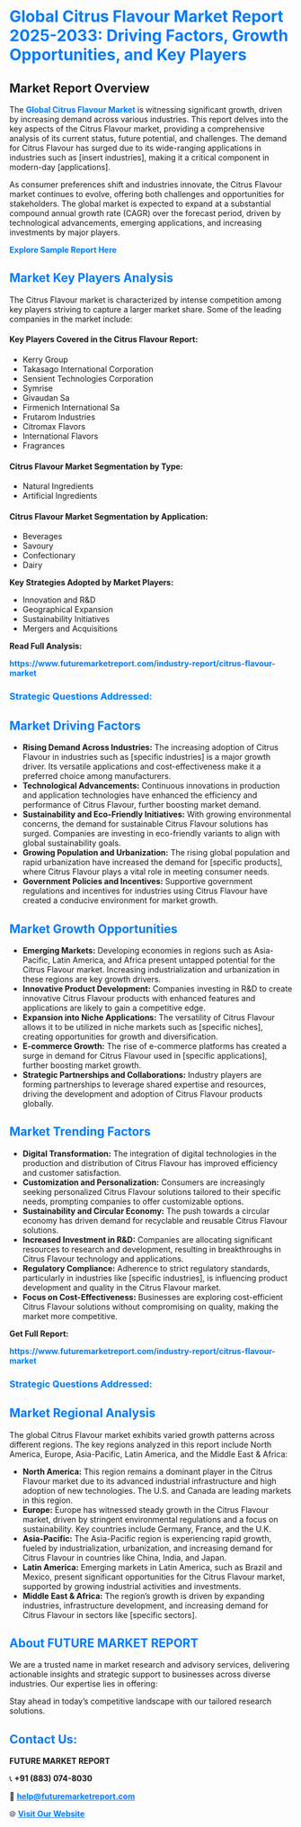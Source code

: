 <h1 style="color: #007BFF;">Global Citrus Flavour Market Report 2025-2033: Driving Factors, Growth Opportunities, and Key Players</h1>

<section id="overview">
<h2>Market Report Overview</h2>
<p>The <a href="https://www.futuremarketreport.com/industry-report/citrus-flavour-market" style="color: #007BFF; text-decoration: none;"><strong>Global Citrus Flavour Market</strong></a> is witnessing significant growth, driven by increasing demand across various industries. This report delves into the key aspects of the Citrus Flavour market, providing a comprehensive analysis of its current status, future potential, and challenges. The demand for Citrus Flavour has surged due to its wide-ranging applications in industries such as [insert industries], making it a critical component in modern-day [applications].</p>
<p>As consumer preferences shift and industries innovate, the Citrus Flavour market continues to evolve, offering both challenges and opportunities for stakeholders. The global market is expected to expand at a substantial compound annual growth rate (CAGR) over the forecast period, driven by technological advancements, emerging applications, and increasing investments by major players.</p>
</section>

<section id="overview">
<p><a href="https://www.futuremarketreport.com/request-sample/reportId=83069" style="color: #007BFF; text-decoration: none;"><strong>Explore Sample Report Here</strong></a></p>
</section>

<section id="key-players">
<h2 style="color: #007BFF;">Market Key Players Analysis</h2>
<p>The Citrus Flavour market is characterized by intense competition among key players striving to capture a larger market share. Some of the leading companies in the market include:</p>
<h4>Key Players Covered in the Citrus Flavour Report:</h4>
<ul><li>Kerry Group</li><li>Takasago International Corporation</li><li>Sensient Technologies Corporation</li><li>Symrise</li><li>Givaudan Sa</li><li>Firmenich International Sa</li><li>Frutarom Industries</li><li>Citromax Flavors</li><li>International Flavors</li><li>Fragrances</li></ul>
<h4>Citrus Flavour Market Segmentation by Type:</h4>
<ul><li>Natural Ingredients</li><li>Artificial Ingredients</li></ul>

<h4>Citrus Flavour Market Segmentation by Application:</h4>
<ul><li>Beverages</li><li>Savoury</li><li>Confectionary</li><li>Dairy</li></ul>
<p><strong>Key Strategies Adopted by Market Players:</strong></p>
<ul>
<li>Innovation and R&D</li>
<li>Geographical Expansion</li>
<li>Sustainability Initiatives</li>
<li>Mergers and Acquisitions</li>
</ul>
</section>

<section>
<p><strong>Read Full Analysis: </strong></p><a href="https://www.futuremarketreport.com/industry-report/citrus-flavour-market" style="color: #007BFF; text-decoration: none;"><strong>https://www.futuremarketreport.com/industry-report/citrus-flavour-market</strong></a>
<h3 style="color: #007BFF;">Strategic Questions Addressed:</h3>
</section>

<section id="driving-factors">
<h2 style="color: #007BFF;">Market Driving Factors</h2>
<ul>
<li><strong>Rising Demand Across Industries:</strong> The increasing adoption of Citrus Flavour in industries such as [specific industries] is a major growth driver. Its versatile applications and cost-effectiveness make it a preferred choice among manufacturers.</li>
<li><strong>Technological Advancements:</strong> Continuous innovations in production and application technologies have enhanced the efficiency and performance of Citrus Flavour, further boosting market demand.</li>
<li><strong>Sustainability and Eco-Friendly Initiatives:</strong> With growing environmental concerns, the demand for sustainable Citrus Flavour solutions has surged. Companies are investing in eco-friendly variants to align with global sustainability goals.</li>
<li><strong>Growing Population and Urbanization:</strong> The rising global population and rapid urbanization have increased the demand for [specific products], where Citrus Flavour plays a vital role in meeting consumer needs.</li>
<li><strong>Government Policies and Incentives:</strong> Supportive government regulations and incentives for industries using Citrus Flavour have created a conducive environment for market growth.</li>
</ul>
</section>

<section id="growth-opportunities">
<h2 style="color: #007BFF;">Market Growth Opportunities</h2>
<ul>
<li><strong>Emerging Markets:</strong> Developing economies in regions such as Asia-Pacific, Latin America, and Africa present untapped potential for the Citrus Flavour market. Increasing industrialization and urbanization in these regions are key growth drivers.</li>
<li><strong>Innovative Product Development:</strong> Companies investing in R&D to create innovative Citrus Flavour products with enhanced features and applications are likely to gain a competitive edge.</li>
<li><strong>Expansion into Niche Applications:</strong> The versatility of Citrus Flavour allows it to be utilized in niche markets such as [specific niches], creating opportunities for growth and diversification.</li>
<li><strong>E-commerce Growth:</strong> The rise of e-commerce platforms has created a surge in demand for Citrus Flavour used in [specific applications], further boosting market growth.</li>
<li><strong>Strategic Partnerships and Collaborations:</strong> Industry players are forming partnerships to leverage shared expertise and resources, driving the development and adoption of Citrus Flavour products globally.</li>
</ul>
</section>

<section id="trending-factors">
<h2 style="color: #007BFF;">Market Trending Factors</h2>
<ul>
<li><strong>Digital Transformation:</strong> The integration of digital technologies in the production and distribution of Citrus Flavour has improved efficiency and customer satisfaction.</li>
<li><strong>Customization and Personalization:</strong> Consumers are increasingly seeking personalized Citrus Flavour solutions tailored to their specific needs, prompting companies to offer customizable options.</li>
<li><strong>Sustainability and Circular Economy:</strong> The push towards a circular economy has driven demand for recyclable and reusable Citrus Flavour solutions.</li>
<li><strong>Increased Investment in R&D:</strong> Companies are allocating significant resources to research and development, resulting in breakthroughs in Citrus Flavour technology and applications.</li>
<li><strong>Regulatory Compliance:</strong> Adherence to strict regulatory standards, particularly in industries like [specific industries], is influencing product development and quality in the Citrus Flavour market.</li>
<li><strong>Focus on Cost-Effectiveness:</strong> Businesses are exploring cost-efficient Citrus Flavour solutions without compromising on quality, making the market more competitive.</li>
</ul>
</section>

<section>
<p><strong>Get Full Report: </strong></p><a href="https://www.futuremarketreport.com/industry-report/citrus-flavour-market" style="color: #007BFF; text-decoration: none;"><strong>https://www.futuremarketreport.com/industry-report/citrus-flavour-market</strong></a>
<h3 style="color: #007BFF;">Strategic Questions Addressed:</h3>
</section>


<section id="regional-analysis">
<h2 style="color: #007BFF;">Market Regional Analysis</h2>
<p>The global Citrus Flavour market exhibits varied growth patterns across different regions. The key regions analyzed in this report include North America, Europe, Asia-Pacific, Latin America, and the Middle East & Africa:</p>
<ul>
<li><strong>North America:</strong> This region remains a dominant player in the Citrus Flavour market due to its advanced industrial infrastructure and high adoption of new technologies. The U.S. and Canada are leading markets in this region.</li>
<li><strong>Europe:</strong> Europe has witnessed steady growth in the Citrus Flavour market, driven by stringent environmental regulations and a focus on sustainability. Key countries include Germany, France, and the U.K.</li>
<li><strong>Asia-Pacific:</strong> The Asia-Pacific region is experiencing rapid growth, fueled by industrialization, urbanization, and increasing demand for Citrus Flavour in countries like China, India, and Japan.</li>
<li><strong>Latin America:</strong> Emerging markets in Latin America, such as Brazil and Mexico, present significant opportunities for the Citrus Flavour market, supported by growing industrial activities and investments.</li>
<li><strong>Middle East & Africa:</strong> The region’s growth is driven by expanding industries, infrastructure development, and increasing demand for Citrus Flavour in sectors like [specific sectors].</li>
</ul>
</section>

<footer>
<h2 style="color: #007BFF;">About FUTURE MARKET REPORT</h2>
<p>We are a trusted name in market research and advisory services, delivering actionable insights and strategic support to businesses across diverse industries. Our expertise lies in offering:</p>

<p>Stay ahead in today’s competitive landscape with our tailored research solutions.</p>

<h2 style="color: #007BFF;">Contact Us:</h2>
<p><strong>FUTURE MARKET REPORT</strong></p>
<p>📞 <strong>+91 (883) 074-8030</strong></p>
<p>📧 <strong><a href="mailto:help@futuremarketreport.com" style="color: #007BFF;">help@futuremarketreport.com</a></strong></p>
<p>🌐 <strong><a href="https://www.futuremarketreport.com/" style="color: #007BFF;">Visit Our Website</a></strong></p>
</footer>